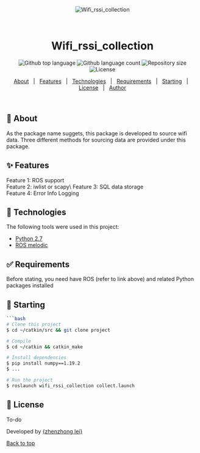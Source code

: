 <div align="center" id="top"> 
  <img src="./.github/app.gif" alt="Wifi_rssi_collection" />

  &#xa0;

  <!-- <a href="https://wifi_rssi_collection.netlify.app">Demo</a> -->
</div>

<h1 align="center">Wifi_rssi_collection</h1>

<p align="center">
  <img alt="Github top language" src="https://img.shields.io/github/languages/top/{{YOUR_GITHUB_USERNAME}}/wifi_rssi_collection?color=56BEB8">

  <img alt="Github language count" src="https://img.shields.io/github/languages/count/{{YOUR_GITHUB_USERNAME}}/wifi_rssi_collection?color=56BEB8">

  <img alt="Repository size" src="https://img.shields.io/github/repo-size/{{YOUR_GITHUB_USERNAME}}/wifi_rssi_collection?color=56BEB8">

  <img alt="License" src="https://img.shields.io/github/license/{{YOUR_GITHUB_USERNAME}}/wifi_rssi_collection?color=56BEB8">

  <!-- <img alt="Github issues" src="https://img.shields.io/github/issues/{{YOUR_GITHUB_USERNAME}}/wifi_rssi_collection?color=56BEB8" /> -->

  <!-- <img alt="Github forks" src="https://img.shields.io/github/forks/{{YOUR_GITHUB_USERNAME}}/wifi_rssi_collection?color=56BEB8" /> -->

  <!-- <img alt="Github stars" src="https://img.shields.io/github/stars/{{YOUR_GITHUB_USERNAME}}/wifi_rssi_collection?color=56BEB8" /> -->
</p>

<!-- Status -->

<!-- <h4 align="center"> 
	🚧  Wifi_rssi_collection 🚀 Under construction...  🚧
</h4> 

<hr> -->

<p align="center">
  <a href="#dart-about">About</a> &#xa0; | &#xa0; 
  <a href="#sparkles-features">Features</a> &#xa0; | &#xa0;
  <a href="#rocket-technologies">Technologies</a> &#xa0; | &#xa0;
  <a href="#white_check_mark-requirements">Requirements</a> &#xa0; | &#xa0;
  <a href="#checkered_flag-starting">Starting</a> &#xa0; | &#xa0;
  <a href="#memo-license">License</a> &#xa0; | &#xa0;
  <a href="https://github.com/{{YOUR_GITHUB_USERNAME}}" target="_blank">Author</a>
</p>

<br>

## :dart: About ##

As the package name suggets, this package is developed to source wifi data. Three different methods for sourcing data are provided under this package.

## :sparkles: Features ##

Feature 1: ROS support\
Feature 2: iwlist or scapy\ 
Feature 3: SQL data storage\
Feature 4: Error Info Logging

## :rocket: Technologies ##

The following tools were used in this project:

- [Python 2.7](https://www.python.org/download/releases/2.7/)
- [ROS melodic](http://wiki.ros.org/melodic)

## :white_check_mark: Requirements ##

Before stating, you need have ROS (refer to link above) and related Python packages installed

## :checkered_flag: Starting ##

```bash
```bash
# Clone this project
$ cd ~/catkin/src && git clone project

# Compile
$ cd ~/catkin && catkin_make

# Install dependencies
$ pip install numpy==1.19.2
$ ...

# Run the project
$ roslaunch wifi_rssi_collection collect.launch 

```

## :memo: License ##

To-do

Developed by <a href="leizhenzhong15@gmail.com" target="_blank">{zhenzhong lei}</a>
&#xa0;

<a href="#top">Back to top</a>







